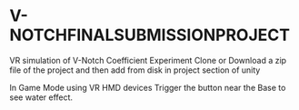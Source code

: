 # V-NOTCHFINALSUBMISSIONPROJECT
 VR simulation of V-Notch Coefficient Experiment
Clone or Download a zip file of the project and then add from disk in project section of unity

In Game Mode using VR HMD devices Trigger the button near the Base to see water effect.
